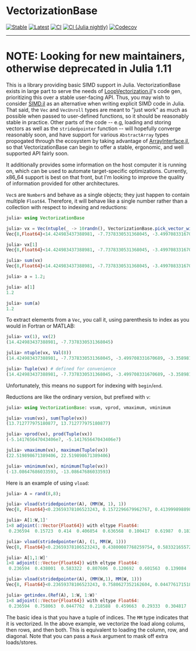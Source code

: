 # VectorizationBase

[![Stable](https://img.shields.io/badge/docs-stable-blue.svg)](https://JuliaSIMD.github.io/VectorizationBase.jl/stable)
[![Latest](https://img.shields.io/badge/docs-latest-blue.svg)](https://JuliaSIMD.github.io/VectorizationBase.jl/dev)
[![CI](https://github.com/JuliaSIMD/VectorizationBase.jl/workflows/CI/badge.svg)](https://github.com/JuliaSIMD/VectorizationBase.jl/actions?query=workflow%3ACI)
[![CI (Julia nightly)](https://github.com/JuliaSIMD/VectorizationBase.jl/workflows/CI%20(Julia%20nightly)/badge.svg)](https://github.com/JuliaSIMD/VectorizationBase.jl/actions?query=workflow%3A%22CI+%28Julia+nightly%29%22)
[![Codecov](https://codecov.io/gh/JuliaSIMD/VectorizationBase.jl/branch/master/graph/badge.svg)](https://codecov.io/gh/JuliaSIMD/VectorizationBase.jl)

---


# NOTE: Looking for new maintainers, otherwise deprecated in Julia 1.11

This is a library providing basic SIMD support in Julia. VectorizationBase exists in large part to serve the needs of [LoopVectorization.jl](https://github.com/JuliaSIMD/LoopVectorization.jl)'s code gen, prioritizing this over a stable user-facing API. Thus, you may wish to consider [SIMD.jl](https://github.com/eschnett/SIMD.jl) as an alternative when writing explicit SIMD code in Julia. That said, the `Vec` and `VecUnroll` types are meant to "just work" as much as possible when passed to user-defined functions, so it should be reasonably stable in practice. Other parts of the code -- e.g, loading and storing vectors as well as the `stridedpointer` function -- will hopefully converge reasonably soon, and have support for various `AbstractArray` types propogated through the ecosystem by taking advantage of [ArrayInterface.jl](https://github.com/SciML/ArrayInterface.jl), so that VectorizationBase can begin to offer a stable, ergonomic, and well supported API fairly soon.

It additionally provides some information on the host computer it is running on, which can be used to automate target-specific optimizations. Currently, x86_64 support is best on that front, but I'm looking to improve the quality of information provided for other architectures.

`Vec`s are `Number`s and behave as a single objects; they just happen to contain multiple `Float64`. Therefore, it will behave like a single number rather than a collection with respect to indexing and reductions:
```julia
julia> using VectorizationBase

julia> vx = Vec(ntuple(_ -> 10randn(), VectorizationBase.pick_vector_width(Float64))...)
Vec{8,Float64}<14.424983437388981, -7.7378330531368045, -3.499708331670689, -3.358981392002452, 22.519898671389406, -13.08647686033593, 13.96943264299162, -9.518537139443254>

julia> vx[1]
Vec{8,Float64}<14.424983437388981, -7.7378330531368045, -3.499708331670689, -3.358981392002452, 22.519898671389406, -13.08647686033593, 13.96943264299162, -9.518537139443254>

julia> sum(vx)
Vec{8,Float64}<14.424983437388981, -7.7378330531368045, -3.499708331670689, -3.358981392002452, 22.519898671389406, -13.08647686033593, 13.96943264299162, -9.518537139443254>

julia> a = 1.2;

julia> a[1]
1.2

julia> sum(a)
1.2
```

To extract elements from a `Vec`, you call it, using parenthesis to index as you would in Fortran or MATLAB:
```julia
julia> vx(1), vx(2)
(14.424983437388981, -7.7378330531368045)

julia> ntuple(vx, Val(8))
(14.424983437388981, -7.7378330531368045, -3.499708331670689, -3.358981392002452, 22.519898671389406, -13.08647686033593, 13.96943264299162, -9.518537139443254)

julia> Tuple(vx) # defined for convenience
(14.424983437388981, -7.7378330531368045, -3.499708331670689, -3.358981392002452, 22.519898671389406, -13.08647686033593, 13.96943264299162, -9.518537139443254)
```
Unfortunately, this means no support for indexing with `begin`/`end`.


Reductions are like the ordinary version, but prefixed with `v`:
```julia
julia> using VectorizationBase: vsum, vprod, vmaximum, vminimum

julia> vsum(vx), sum(Tuple(vx))
(13.712777975180877, 13.712777975180877)

julia> vprod(vx), prod(Tuple(vx))
(-5.141765647043406e7, -5.141765647043406e7)

julia> vmaximum(vx), maximum(Tuple(vx))
(22.519898671389406, 22.519898671389406)

julia> vminimum(vx), minimum(Tuple(vx))
(-13.08647686033593, -13.08647686033593)
```


Here is an example of using `vload`:
```julia
julia> A = rand(8,8);

julia> vload(stridedpointer(A), (MM(W, 1), 1))
Vec{8, Float64}<0.23659378106523243, 0.1572296679962767, 0.4139998988982545, 0.4068544124895789, 0.6365683129363592, 0.10041731176364777, 0.6198701180649783, 0.18351031426464992>

julia> A[1:W,1]'
1×8 adjoint(::Vector{Float64}) with eltype Float64:
 0.236594  0.15723  0.414  0.406854  0.636568  0.100417  0.61987  0.18351

julia> vload(stridedpointer(A), (1, MM(W, 1)))
Vec{8, Float64}<0.23659378106523243, 0.43800087768259754, 0.5833216557209256, 0.8076063696863035, 0.12069215155721758, 0.6015627184700922, 0.1390837892914757, 0.9139206013822945>

julia> A[1,1:W]'
1×8 adjoint(::Vector{Float64}) with eltype Float64:
 0.236594  0.438001  0.583322  0.807606  0.120692  0.601563  0.139084  0.913921

julia> vload(stridedpointer(A), (MM(W,1), MM(W, 1)))
Vec{8, Float64}<0.23659378106523243, 0.7580627352162604, 0.044776171518136954, 0.218587536875811, 0.4596625543892163, 0.2933303822991349, 0.30481677678671315, 0.3595115888246907>

julia> getindex.(Ref(A), 1:W, 1:W)'
1×8 adjoint(::Vector{Float64}) with eltype Float64:
 0.236594  0.758063  0.0447762  0.218588  0.459663  0.29333  0.304817  0.359512
 ```
 The basic idea is that you have a tuple of indices. The `MM` type indicates that it is vectorized. In the above example, we vectorize the load along colums, then rows, and then both. This is equivalent to loading the column, row, and diagonal.
 Note that you can pass a `Mask` argument to mask off extra loads/stores.
